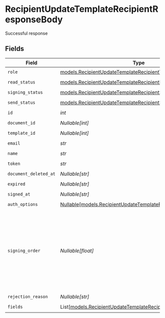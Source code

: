 # RecipientUpdateTemplateRecipientResponseBody

Successful response


## Fields

| Field                                                                                                                                  | Type                                                                                                                                   | Required                                                                                                                               | Description                                                                                                                            |
| -------------------------------------------------------------------------------------------------------------------------------------- | -------------------------------------------------------------------------------------------------------------------------------------- | -------------------------------------------------------------------------------------------------------------------------------------- | -------------------------------------------------------------------------------------------------------------------------------------- |
| `role`                                                                                                                                 | [models.RecipientUpdateTemplateRecipientTemplatesRecipientsRole](../models/recipientupdatetemplaterecipienttemplatesrecipientsrole.md) | :heavy_check_mark:                                                                                                                     | N/A                                                                                                                                    |
| `read_status`                                                                                                                          | [models.RecipientUpdateTemplateRecipientReadStatus](../models/recipientupdatetemplaterecipientreadstatus.md)                           | :heavy_check_mark:                                                                                                                     | N/A                                                                                                                                    |
| `signing_status`                                                                                                                       | [models.RecipientUpdateTemplateRecipientSigningStatus](../models/recipientupdatetemplaterecipientsigningstatus.md)                     | :heavy_check_mark:                                                                                                                     | N/A                                                                                                                                    |
| `send_status`                                                                                                                          | [models.RecipientUpdateTemplateRecipientSendStatus](../models/recipientupdatetemplaterecipientsendstatus.md)                           | :heavy_check_mark:                                                                                                                     | N/A                                                                                                                                    |
| `id`                                                                                                                                   | *int*                                                                                                                                  | :heavy_check_mark:                                                                                                                     | N/A                                                                                                                                    |
| `document_id`                                                                                                                          | *Nullable[int]*                                                                                                                        | :heavy_check_mark:                                                                                                                     | N/A                                                                                                                                    |
| `template_id`                                                                                                                          | *Nullable[int]*                                                                                                                        | :heavy_check_mark:                                                                                                                     | N/A                                                                                                                                    |
| `email`                                                                                                                                | *str*                                                                                                                                  | :heavy_check_mark:                                                                                                                     | N/A                                                                                                                                    |
| `name`                                                                                                                                 | *str*                                                                                                                                  | :heavy_check_mark:                                                                                                                     | N/A                                                                                                                                    |
| `token`                                                                                                                                | *str*                                                                                                                                  | :heavy_check_mark:                                                                                                                     | N/A                                                                                                                                    |
| `document_deleted_at`                                                                                                                  | *Nullable[str]*                                                                                                                        | :heavy_check_mark:                                                                                                                     | N/A                                                                                                                                    |
| `expired`                                                                                                                              | *Nullable[str]*                                                                                                                        | :heavy_check_mark:                                                                                                                     | N/A                                                                                                                                    |
| `signed_at`                                                                                                                            | *Nullable[str]*                                                                                                                        | :heavy_check_mark:                                                                                                                     | N/A                                                                                                                                    |
| `auth_options`                                                                                                                         | [Nullable[models.RecipientUpdateTemplateRecipientAuthOptions]](../models/recipientupdatetemplaterecipientauthoptions.md)               | :heavy_check_mark:                                                                                                                     | N/A                                                                                                                                    |
| `signing_order`                                                                                                                        | *Nullable[float]*                                                                                                                      | :heavy_check_mark:                                                                                                                     | The order in which the recipient should sign the document. Only works if the document is set to sequential signing.                    |
| `rejection_reason`                                                                                                                     | *Nullable[str]*                                                                                                                        | :heavy_check_mark:                                                                                                                     | N/A                                                                                                                                    |
| `fields`                                                                                                                               | List[[models.RecipientUpdateTemplateRecipientFields](../models/recipientupdatetemplaterecipientfields.md)]                             | :heavy_check_mark:                                                                                                                     | N/A                                                                                                                                    |